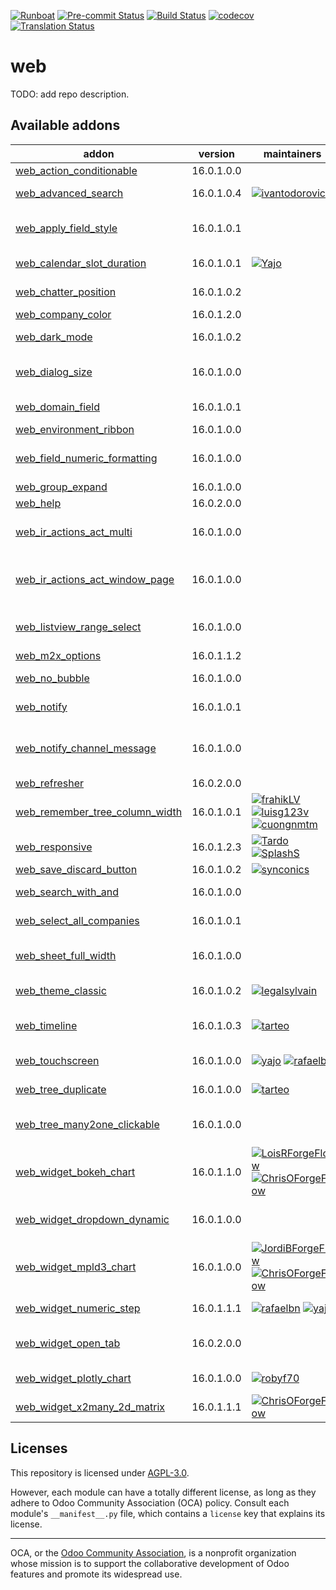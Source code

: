 
[![Runboat](https://img.shields.io/badge/runboat-Try%20me-875A7B.png)](https://runboat.odoo-community.org/builds?repo=OCA/web&target_branch=16.0)
[![Pre-commit Status](https://github.com/OCA/web/actions/workflows/pre-commit.yml/badge.svg?branch=16.0)](https://github.com/OCA/web/actions/workflows/pre-commit.yml?query=branch%3A16.0)
[![Build Status](https://github.com/OCA/web/actions/workflows/test.yml/badge.svg?branch=16.0)](https://github.com/OCA/web/actions/workflows/test.yml?query=branch%3A16.0)
[![codecov](https://codecov.io/gh/OCA/web/branch/16.0/graph/badge.svg)](https://codecov.io/gh/OCA/web)
[![Translation Status](https://translation.odoo-community.org/widgets/web-16-0/-/svg-badge.svg)](https://translation.odoo-community.org/engage/web-16-0/?utm_source=widget)

<!-- /!\ do not modify above this line -->

# web

TODO: add repo description.

<!-- /!\ do not modify below this line -->

<!-- prettier-ignore-start -->

[//]: # (addons)

Available addons
----------------
addon | version | maintainers | summary
--- | --- | --- | ---
[web_action_conditionable](web_action_conditionable/) | 16.0.1.0.0 |  | web_action_conditionable
[web_advanced_search](web_advanced_search/) | 16.0.1.0.4 | [![ivantodorovich](https://github.com/ivantodorovich.png?size=30px)](https://github.com/ivantodorovich) | Easier and more powerful searching tools
[web_apply_field_style](web_apply_field_style/) | 16.0.1.0.1 |  | Apply css class style to fields from a dict parameters
[web_calendar_slot_duration](web_calendar_slot_duration/) | 16.0.1.0.1 | [![Yajo](https://github.com/Yajo.png?size=30px)](https://github.com/Yajo) | Customizable calendar slot durations
[web_chatter_position](web_chatter_position/) | 16.0.1.0.2 |  | Add an option to change the chatter position
[web_company_color](web_company_color/) | 16.0.1.2.0 |  | Web Company Color
[web_dark_mode](web_dark_mode/) | 16.0.1.0.2 |  | Enabled Dark Mode for the Odoo Backend
[web_dialog_size](web_dialog_size/) | 16.0.1.0.0 |  | A module that lets the user expand a dialog box to the full screen width.
[web_domain_field](web_domain_field/) | 16.0.1.0.1 |  | Use computed field as domain
[web_environment_ribbon](web_environment_ribbon/) | 16.0.1.0.0 |  | Web Environment Ribbon
[web_field_numeric_formatting](web_field_numeric_formatting/) | 16.0.1.0.0 |  | Allow to render float and integer fields without thousands separator
[web_group_expand](web_group_expand/) | 16.0.1.0.0 |  | Group Expand Buttons
[web_help](web_help/) | 16.0.2.0.0 |  | Help Framework
[web_ir_actions_act_multi](web_ir_actions_act_multi/) | 16.0.1.0.0 |  | Enables triggering of more than one action on ActionManager
[web_ir_actions_act_window_page](web_ir_actions_act_window_page/) | 16.0.1.0.0 |  | Allows a developer to trigger a pager to show the previous or next next record in the form view
[web_listview_range_select](web_listview_range_select/) | 16.0.1.0.0 |  | Enables selecting a range of records using the shift key
[web_m2x_options](web_m2x_options/) | 16.0.1.1.2 |  | web_m2x_options
[web_no_bubble](web_no_bubble/) | 16.0.1.0.0 |  | Remove the bubbles from the web interface
[web_notify](web_notify/) | 16.0.1.0.1 |  | Send notification messages to user
[web_notify_channel_message](web_notify_channel_message/) | 16.0.1.0.0 |  | Send an instant notification to channel users when a new message is posted
[web_refresher](web_refresher/) | 16.0.2.0.0 |  | Web Refresher
[web_remember_tree_column_width](web_remember_tree_column_width/) | 16.0.1.0.1 | [![frahikLV](https://github.com/frahikLV.png?size=30px)](https://github.com/frahikLV) [![luisg123v](https://github.com/luisg123v.png?size=30px)](https://github.com/luisg123v) [![cuongnmtm](https://github.com/cuongnmtm.png?size=30px)](https://github.com/cuongnmtm) | Remember the tree columns' widths across sessions.
[web_responsive](web_responsive/) | 16.0.1.2.3 | [![Tardo](https://github.com/Tardo.png?size=30px)](https://github.com/Tardo) [![SplashS](https://github.com/SplashS.png?size=30px)](https://github.com/SplashS) | Responsive web client, community-supported
[web_save_discard_button](web_save_discard_button/) | 16.0.1.0.2 | [![synconics](https://github.com/synconics.png?size=30px)](https://github.com/synconics) | Save & Discard Buttons
[web_search_with_and](web_search_with_and/) | 16.0.1.0.0 |  | Use AND conditions on omnibar search
[web_select_all_companies](web_select_all_companies/) | 16.0.1.0.1 |  | Allows you to select all companies in one click.
[web_sheet_full_width](web_sheet_full_width/) | 16.0.1.0.0 |  | Use the whole available screen width when displaying sheets
[web_theme_classic](web_theme_classic/) | 16.0.1.0.2 | [![legalsylvain](https://github.com/legalsylvain.png?size=30px)](https://github.com/legalsylvain) | Contrasted style on fields to improve the UI.
[web_timeline](web_timeline/) | 16.0.1.0.3 | [![tarteo](https://github.com/tarteo.png?size=30px)](https://github.com/tarteo) | Interactive visualization chart to show events in time
[web_touchscreen](web_touchscreen/) | 16.0.1.0.0 | [![yajo](https://github.com/yajo.png?size=30px)](https://github.com/yajo) [![rafaelbn](https://github.com/rafaelbn.png?size=30px)](https://github.com/rafaelbn) | UX improvements for touch screens
[web_tree_duplicate](web_tree_duplicate/) | 16.0.1.0.0 | [![tarteo](https://github.com/tarteo.png?size=30px)](https://github.com/tarteo) | Duplicate records directly from the tree view.
[web_tree_many2one_clickable](web_tree_many2one_clickable/) | 16.0.1.0.0 |  | Open the linked resource when clicking on their name
[web_widget_bokeh_chart](web_widget_bokeh_chart/) | 16.0.1.1.0 | [![LoisRForgeFlow](https://github.com/LoisRForgeFlow.png?size=30px)](https://github.com/LoisRForgeFlow) [![ChrisOForgeFlow](https://github.com/ChrisOForgeFlow.png?size=30px)](https://github.com/ChrisOForgeFlow) | This widget allows to display charts using Bokeh library.
[web_widget_dropdown_dynamic](web_widget_dropdown_dynamic/) | 16.0.1.0.0 |  | This module adds support for dynamic dropdown widget
[web_widget_mpld3_chart](web_widget_mpld3_chart/) | 16.0.1.0.0 | [![JordiBForgeFlow](https://github.com/JordiBForgeFlow.png?size=30px)](https://github.com/JordiBForgeFlow) [![ChrisOForgeFlow](https://github.com/ChrisOForgeFlow.png?size=30px)](https://github.com/ChrisOForgeFlow) | This widget allows to display charts using MPLD3 library.
[web_widget_numeric_step](web_widget_numeric_step/) | 16.0.1.1.1 | [![rafaelbn](https://github.com/rafaelbn.png?size=30px)](https://github.com/rafaelbn) [![yajo](https://github.com/yajo.png?size=30px)](https://github.com/yajo) | Web Widget Numeric Step
[web_widget_open_tab](web_widget_open_tab/) | 16.0.2.0.0 |  | Allow to open record from trees on new tab from tree views
[web_widget_plotly_chart](web_widget_plotly_chart/) | 16.0.1.0.0 | [![robyf70](https://github.com/robyf70.png?size=30px)](https://github.com/robyf70) | Allow to draw plotly charts.
[web_widget_x2many_2d_matrix](web_widget_x2many_2d_matrix/) | 16.0.1.1.1 | [![ChrisOForgeFlow](https://github.com/ChrisOForgeFlow.png?size=30px)](https://github.com/ChrisOForgeFlow) | Show list fields as a matrix

[//]: # (end addons)

<!-- prettier-ignore-end -->

## Licenses

This repository is licensed under [AGPL-3.0](LICENSE).

However, each module can have a totally different license, as long as they adhere to Odoo Community Association (OCA)
policy. Consult each module's `__manifest__.py` file, which contains a `license` key
that explains its license.

----
OCA, or the [Odoo Community Association](http://odoo-community.org/), is a nonprofit
organization whose mission is to support the collaborative development of Odoo features
and promote its widespread use.
